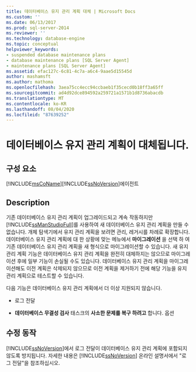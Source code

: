 ```yaml
---
title: 데이터베이스 유지 관리 계획 대체 | Microsoft Docs
ms.custom: ''
ms.date: 06/13/2017
ms.prod: sql-server-2014
ms.reviewer: ''
ms.technology: database-engine
ms.topic: conceptual
helpviewer_keywords:
- suspended database maintenance plans
- database maintenance plans [SQL Server Agent]
- maintenance plans [SQL Server Agent]
ms.assetid: efac127c-6c81-4c7a-a6c4-9aae5d15545d
author: mashamsft
ms.author: mathoma
ms.openlocfilehash: 3aea75cc4ecc94ccbaeb1f35cecd0b18ff3a65ff
ms.sourcegitcommit: ad4d92dce894592a259721a1571b1d8736abacdb
ms.translationtype: MT
ms.contentlocale: ko-KR
ms.lasthandoff: 08/04/2020
ms.locfileid: "87639252"
---
```

# <a name="database-maintenance-plans-superseded"></a>데이터베이스 유지 관리 계획이 대체됩니다.
    
## <a name="component"></a>구성 요소  
 [!INCLUDE[msCoName](../../includes/msconame-md.md)][!INCLUDE[ssNoVersion](../../includes/ssnoversion-md.md)]에이전트  
  
## <a name="description"></a>Description  
 기존 데이터베이스 유지 관리 계획이 업그레이드되고 계속 작동하지만 [!INCLUDE[ssManStudioFull](../../includes/ssmanstudiofull-md.md)]를 사용하여 새 데이터베이스 유지 관리 계획을 만들 수 없습니다. 개체 탐색기에서 유지 관리 계획을 보려면 관리, 레거시를 차례로 확장합니다. 데이터베이스 유지 관리 계획에 대 한 상황에 맞는 메뉴에서 **마이그레이션** 을 선택 하 여 기존 데이터베이스 유지 관리 계획을 새 형식으로 마이그레이션할 수 있습니다. 새 유지 관리 계획 기능은 데이터베이스 유지 관리 계획을 완전히 대체하지는 않으므로 마이그레이션 후에 일부 기능이 손실될 수도 있습니다. 데이터베이스 유지 관리 계획을 마이그레이션해도 이전 계획은 삭제되지 않으므로 이전 계획을 제거하기 전에 해당 기능을 유지 관리 계획으로 테스트할 수 있습니다.  
  
 다음 기능은 데이터베이스 유지 관리 계획에서 더 이상 지원되지 않습니다.  
  
-   로그 전달  
  
-   **데이터베이스 무결성 검사** 태스크의 **사소한 문제를 복구 하려고** 합니다. 옵션  
  
## <a name="corrective-action"></a>수정 동작  
 [!INCLUDE[ssNoVersion](../../includes/ssnoversion-md.md)]에서 로그 전달이 데이터베이스 유지 관리 계획에 포함되지 않도록 방지됩니다. 자세한 내용은 [!INCLUDE[ssNoVersion](../../includes/ssnoversion-md.md)] 온라인 설명서에서 "로그 전달"을 참조하십시오.  
  
  
